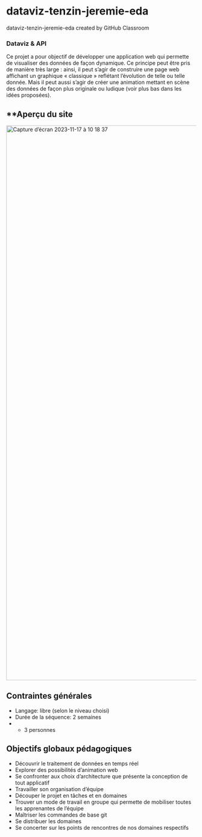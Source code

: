 # dataviz-tenzin-jeremie-eda
dataviz-tenzin-jeremie-eda created by GitHub Classroom

### Dataviz & API

Ce projet a pour objectif de développer une application web qui permette de visualiser des données de façon dynamique.
Ce principe peut être pris de manière très large : ainsi, il peut s’agir de construire une page web affichant un graphique « classique » reflétant l’évolution de telle ou telle donnée.
Mais il peut aussi s’agir de créer une animation mettant en scène des données de façon plus originale ou ludique (voir plus bas dans les idées proposées).

## **Aperçu du site

<img width="1470" alt="Capture d’écran 2023-11-17 à 10 18 37" src="https://github.com/edaozde/dataviz-dataviz-tenzin-jeremie-eda/assets/80428208/04e0bce7-fa8b-4d15-8de2-4f5157b452aa">

## **Contraintes générales**

- Langage: libre (selon le niveau choisi)
- Durée de la séquence: 2 semaines
- * 3 personnes

## **Objectifs globaux pédagogiques**

- Découvrir le traitement de données en temps réel
- Explorer des possibilités d’animation web
- Se confronter aux choix d’architecture que présente la conception de tout applicatif
- Travailler son organisation d’équipe
- Découper le projet en tâches et en domaines
- Trouver un mode de travail en groupe qui permette de mobiliser toutes les apprenantes de l’équipe
- Maîtriser les commandes de base git
- Se distribuer les domaines
- Se concerter sur les points de rencontres de nos domaines respectifs
